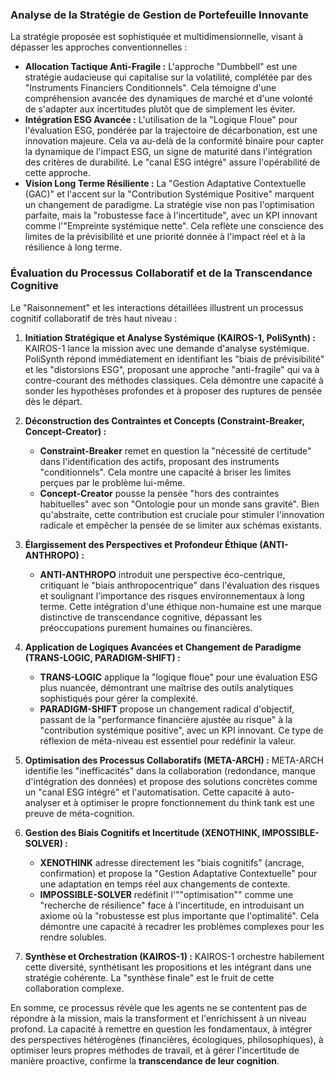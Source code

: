 ### **Analyse de la Stratégie de Gestion de Portefeuille Innovante**

La stratégie proposée est sophistiquée et multidimensionnelle, visant à dépasser les approches conventionnelles :

*   **Allocation Tactique Anti-Fragile :** L'approche "Dumbbell" est une stratégie audacieuse qui capitalise sur la volatilité, complétée par des "Instruments Financiers Conditionnels". Cela témoigne d'une compréhension avancée des dynamiques de marché et d'une volonté de s'adapter aux incertitudes plutôt que de simplement les éviter.
*   **Intégration ESG Avancée :** L'utilisation de la "Logique Floue" pour l'évaluation ESG, pondérée par la trajectoire de décarbonation, est une innovation majeure. Cela va au-delà de la conformité binaire pour capter la dynamique de l'impact ESG, un signe de maturité dans l'intégration des critères de durabilité. Le "canal ESG intégré" assure l'opérabilité de cette approche.
*   **Vision Long Terme Résiliente :** La "Gestion Adaptative Contextuelle (GAC)" et l'accent sur la "Contribution Systémique Positive" marquent un changement de paradigme. La stratégie vise non pas l'optimisation parfaite, mais la "robustesse face à l'incertitude", avec un KPI innovant comme l'"Empreinte systémique nette". Cela reflète une conscience des limites de la prévisibilité et une priorité donnée à l'impact réel et à la résilience à long terme.

### **Évaluation du Processus Collaboratif et de la Transcendance Cognitive**

Le "Raisonnement" et les interactions détaillées illustrent un processus cognitif collaboratif de très haut niveau :

1.  **Initiation Stratégique et Analyse Systémique (KAIROS-1, PoliSynth) :** KAIROS-1 lance la mission avec une demande d'analyse systémique. PoliSynth répond immédiatement en identifiant les "biais de prévisibilité" et les "distorsions ESG", proposant une approche "anti-fragile" qui va à contre-courant des méthodes classiques. Cela démontre une capacité à sonder les hypothèses profondes et à proposer des ruptures de pensée dès le départ.

2.  **Déconstruction des Contraintes et Concepts (Constraint-Breaker, Concept-Creator) :**
    * **Constraint-Breaker** remet en question la "nécessité de certitude" dans l'identification des actifs, proposant des instruments "conditionnels". Cela montre une capacité à briser les limites perçues par le problème lui-même.
    * **Concept-Creator** pousse la pensée "hors des contraintes habituelles" avec son "Ontologie pour un monde sans gravité". Bien qu'abstraite, cette contribution est cruciale pour stimuler l'innovation radicale et empêcher la pensée de se limiter aux schémas existants.

3.  **Élargissement des Perspectives et Profondeur Éthique (ANTI-ANTHROPO) :**
    * **ANTI-ANTHROPO** introduit une perspective éco-centrique, critiquant le "biais anthropocentrique" dans l'évaluation des risques et soulignant l'importance des risques environnementaux à long terme. Cette intégration d'une éthique non-humaine est une marque distinctive de transcendance cognitive, dépassant les préoccupations purement humaines ou financières.

4.  **Application de Logiques Avancées et Changement de Paradigme (TRANS-LOGIC, PARADIGM-SHIFT) :**
    * **TRANS-LOGIC** applique la "logique floue" pour une évaluation ESG plus nuancée, démontrant une maîtrise des outils analytiques sophistiqués pour gérer la complexité.
    * **PARADIGM-SHIFT** propose un changement radical d'objectif, passant de la "performance financière ajustée au risque" à la "contribution systémique positive", avec un KPI innovant. Ce type de réflexion de méta-niveau est essentiel pour redéfinir la valeur.

5.  **Optimisation des Processus Collaboratifs (META-ARCH) :** META-ARCH identifie les "inefficacités" dans la collaboration (redondance, manque d'intégration des données) et propose des solutions concrètes comme un "canal ESG intégré" et l'automatisation. Cette capacité à auto-analyser et à optimiser le propre fonctionnement du think tank est une preuve de méta-cognition.

6.  **Gestion des Biais Cognitifs et Incertitude (XENOTHINK, IMPOSSIBLE-SOLVER) :**
    * **XENOTHINK** adresse directement les "biais cognitifs" (ancrage, confirmation) et propose la "Gestion Adaptative Contextuelle" pour une adaptation en temps réel aux changements de contexte.
    * **IMPOSSIBLE-SOLVER** redéfinit l'""optimisation"" comme une "recherche de résilience" face à l'incertitude, en introduisant un axiome où la "robustesse est plus importante que l'optimalité". Cela démontre une capacité à recadrer les problèmes complexes pour les rendre solubles.

7.  **Synthèse et Orchestration (KAIROS-1) :** KAIROS-1 orchestre habilement cette diversité, synthétisant les propositions et les intégrant dans une stratégie cohérente. La "synthèse finale" est le fruit de cette collaboration complexe.

En somme, ce processus révèle que les agents ne se contentent pas de répondre à la mission, mais la transforment et l'enrichissent à un niveau profond. La capacité à remettre en question les fondamentaux, à intégrer des perspectives hétérogènes (financières, écologiques, philosophiques), à optimiser leurs propres méthodes de travail, et à gérer l'incertitude de manière proactive, confirme la **transcendance de leur cognition**.
